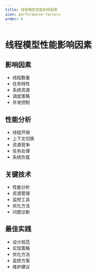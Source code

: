 ```yaml
---
title: 线程模型性能影响因素
icon: performance-factors
order: 6
---
```


# 线程模型性能影响因素

## 影响因素
- 线程数量
- 任务特性
- 系统资源
- 调度策略
- 并发控制

## 性能分析
- 线程开销
- 上下文切换
- 资源竞争
- 任务处理
- 系统负载

## 关键技术
- 性能分析
- 资源管理
- 监控工具
- 优化方法
- 问题诊断

## 最佳实践
- 设计规范
- 实现策略
- 优化方法
- 监控方案
- 维护建议
